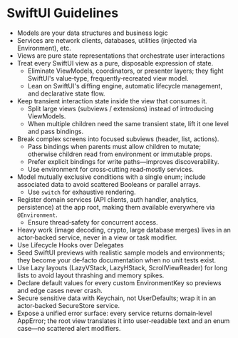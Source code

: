 # SwiftUI Guidelines

- Models are your data structures and business logic  
- Services are network clients, databases, utilities (injected via Environment), etc.  
- Views are pure state representations that orchestrate user interactions  
- Treat every SwiftUI view as a pure, disposable expression of state.  
  - Eliminate ViewModels, coordinators, or presenter layers; they fight SwiftUI's value‑type, frequently‑recreated view model.  
  - Lean on SwiftUI's diffing engine, automatic lifecycle management, and declarative state flow.  
- Keep transient interaction state inside the view that consumes it.  
  - Split large views (subviews / extensions) instead of introducing ViewModels.  
  - When multiple children need the same transient state, lift it one level and pass bindings.  
- Break complex screens into focused subviews (header, list, actions).  
  - Pass bindings when parents must allow children to mutate; otherwise children read from environment or immutable props.  
  - Prefer explicit bindings for write paths—improves discoverability.  
  - Use environment for cross‑cutting read‑mostly services.  
- Model mutually exclusive conditions with a single enum; include associated data to avoid scattered Booleans or parallel arrays.  
  - Use `switch` for exhaustive rendering.  
- Register domain services (API clients, auth handler, analytics, persistence) at the app root, making them available everywhere via `@Environment`.  
  - Ensure thread‑safety for concurrent access.  
- Heavy work (image decoding, crypto, large database merges) lives in an actor‑backed service, never in a view or task modifier.  
- Use Lifecycle Hooks over Delegates
- Seed SwiftUI previews with realistic sample models and environments; they become your de‑facto documentation when no unit tests exist.
- Use Lazy layouts (LazyVStack, LazyHStack, ScrollViewReader) for long lists to avoid layout thrashing and memory spikes.
- Declare default values for every custom EnvironmentKey so previews and edge cases never crash.
- Secure sensitive data with Keychain, not UserDefaults; wrap it in an actor‑backed SecureStore service.
- Expose a unified error surface: every service returns domain‑level AppError; the root view translates it into user‑readable text and an enum case—no scattered alert modifiers.